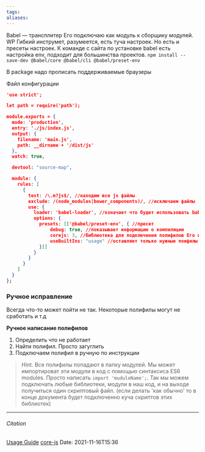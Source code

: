 ```yaml
---
tags: 
aliases: 
---
```

Babel — трансплитер
Его подключаю как модуль к сборщику модулей. WP
Гибкий инструмет, разумеется, есть туча настроек. Но есть и пресеты настроек. 
К команде с сайта по установке babel есть настройка env, подходит для большинства проектов. `npm install --save-dev @babel/core @babel/cli @babel/preset-env`

В package надо прописать поддерживаемые браузеры


Файл конфигурации
```json
'use strict';

let path = require('path');

module.exports = {
  mode: 'production',
  entry: './js/index.js',
  output: {
    filename: 'main.js',
    path: __dirname + '/dist/js'
  },
  watch: true,

  devtool: "source-map",

  module: {
    rules: [
      {
        test: /\.m?js$/, //находим все js файлы
        exclude: /(node_modules|bower_components)/, //исключаем файлы
        use: {
          loader: 'babel-loader', //означает что будет использовать babel с WP. Его над установить  'npm i --save-dev babel-loader'
          options: {
            presets: [['@babel/preset-env', { //пресет
                debug: true, //показывает информацию о компиляции
                corejs: 3, //библиотека для подключения полифилов Его над установить  'npm i --save-dev core-js'
                useBuiltIns: "usage" //оставляет только нужные поифилы. Не мусоря всей бибилиотекой
            }]]
          }
        }
      }
    ]
  }
};
```

### Ручное исправление
Всегда что-то может пойти не так. Некоторые полифилы могут не сработать и т.д

**Ручное написание полифилов**
1. Определить что не работает
2. Найти полифил. Просто загуглить
3. Подключаем полифил в ручную по инструкции
> Hint. Все полифилы попадают в папку модулей. Мы может импортироват эти модули в код с помощью синтаксиса ES6 modules. Просто написать `import 'muduleName';`. Так мы можем подключать любые библиотеки, модули в наш код, и на выходе получиться один скриптовый файл. (если делать 'как обычно' то в конце документа будет подключенно куча скриптов этих библиотек)

---
###### Citation
[Usage Guide](https://babeljs.io/docs/en/usage)
[core-js](https://github.com/zloirock/core-js)
Date: 2021-11-16T15:36
